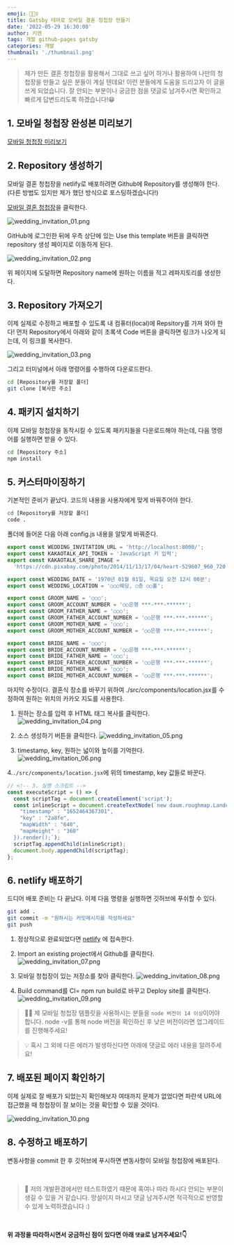 ```yaml
---
emoji: 👰🏻‍♀️
title: Gatsby 테마로 모바일 결혼 청첩장 만들기
date: '2022-05-29 16:30:00'
author: 키맨
tags: 개발 github-pages gatsby
categories: 개발
thumbnail: './thumbnail.png'
---
```


> 제가 만든 결혼 청첩장을 활용해서 그대로 쓰고 싶어 하거나 활용하여 나만의 청첩장을 만들고 싶은 분들이 계실 텐데요! 이런 분들에게 도움을 드리고자 이 글을 쓰게 되었습니다. 잘 안되는 부분이나 궁금한 점을 댓글로 남겨주시면 확인하고 빠르게 답변드리도록 하겠습니다!😁

## 1. 모바일 청첩장 완성본 미리보기

[모바일 청첩장 미리보기](https://wedding-templete.netlify.app/)

## 2. Repository 생성하기

모바일 결혼 청첩장을 netlify로 배포하려면 Github에 Repository를 생성해야 한다. (다른 방법도 있지만 제가 했던 방식으로 포스팅하겠습니다!)

[모바일 결혼 청첩장](https://github.com/S-jooyoung/WEDDING_INVITATION)을 클릭한다.

![wedding_invitation_01.png](wedding_invitation_01.png)

GitHub에 로그인한 뒤에 우측 상단에 있는 Use this template 버튼을 클릭하면 repository 생성 페이지로 이동하게 된다.

![wedding_invitation_02.png](wedding_invitation_02.png)

위 페이지에 도달하면 Repository name에 원하는 이름을 적고 레파지토리를 생성한다.

## 3. Repository 가져오기

이제 실제로 수정하고 배포할 수 있도록 내 컴퓨터(local)에 Repsitory를 가져 와야 한다! 먼저 Repository에서 아래와 같이 초록색 Code 버튼을 클릭하면 링크가 나오게 되는데, 이 링크를 복사한다.

![wedding_invitation_03.png](wedding_invitation_03.png)

그리고 터미널에서 아래 명령어를 수행하여 다운로드한다.

```bash
cd [Repository를 저장할 폴더]
git clone [복사한 주소]
```

## 4. 패키지 설치하기

이제 모바일 청첩장을 동작시킬 수 있도록 패키지들을 다운로드해야 하는데, 다음 명령어를 실행하면 받을 수 있다.

```bash
cd [Repository 주소]
npm install
```

## 5. 커스터마이징하기

기본적인 준비가 끝났다. 코드의 내용을 사용자에게 맞게 바꿔주어야 한다.

```bash
cd [Repository를 저장할 폴더]
code .
```

폴더에 들어온 다음 아래 config.js 내용을 알맞게 바꿔준다.

```javascript
export const WEDDING_INVITATION_URL = 'http://localhost:8000/';
export const KAKAOTALK_API_TOKEN = 'JavaScript 키 입력';
export const KAKAOTALK_SHARE_IMAGE =
  'https://cdn.pixabay.com/photo/2014/11/13/17/04/heart-529607_960_720.jpg';

export const WEDDING_DATE = '1970년 01월 01일, 목요일 오전 12시 00분';
export const WEDDING_LOCATION = '○○○웨딩, ○층 ○○홀';

export const GROOM_NAME = '○○○';
export const GROOM_ACCOUNT_NUMBER = '○○은행 ***-***-******';
export const GROOM_FATHER_NAME = '○○○';
export const GROOM_FATHER_ACCOUNT_NUMBER = '○○은행 ***-***-******';
export const GROOM_MOTHER_NAME = '○○○';
export const GROOM_MOTHER_ACCOUNT_NUMBER = '○○은행 ***-***-******';

export const BRIDE_NAME = '○○○';
export const BRIDE_ACCOUNT_NUMBER = '○○은행 ***-***-******';
export const BRIDE_FATHER_NAME = '○○○';
export const BRIDE_FATHER_ACCOUNT_NUMBER = '○○은행 ***-***-******';
export const BRIDE_MOTHER_NAME = '○○○';
export const BRIDE_MOTHER_ACCOUNT_NUMBER = '○○은행 ***-***-******';
```

마지막 수정이다. 결혼식 장소를 바꾸기 위하여 ./src/components/location.jsx를 수정하여 원하는 위치의 카카오 지도를 사용한다.

1. 원하는 장소를 입력 후 HTML 태그 복사를 클릭한다.
   ![wedding_invitation_04.png](wedding_invitation_04.png)

2. 소스 생성하기 버튼을 클릭한다.
   ![wedding_invitation_05.png](wedding_invitation_05.png)

3. timestamp, key, 원하는 넓이와 높이를 기억한다.
   ![wedding_invitation_06.png](wedding_invitation_06.png)

4.`./src/components/location.jsx`에 위의 timestamp, key 값들로 바꾼다.

```javascript
// <!-- 3. 실행 스크립트 -->
const executeScript = () => {
  const scriptTag = document.createElement('script');
  const inlineScript = document.createTextNode(`new daum.roughmap.Lander({
    "timestamp" : "1652464367301",
    "key" : "2a8fe",
    "mapWidth" : "640",
    "mapHeight" : "360"
  }).render();`);
  scriptTag.appendChild(inlineScript);
  document.body.appendChild(scriptTag);
};
```

## 6. netlify 배포하기

드디어 배포 준비는 다 끝났다. 이제 다음 명령을 실행하면 깃허브에 푸쉬할 수 있다.

```bash
git add .
git commit -m "원하시는 커밋메시지를 작성하세요"
git push
```

1. 정상적으로 완료되었다면 [netlify](https://www.netlify.com/) 에 접속한다.

2. Import an existing project에서 Github를 클릭한다.
   ![wedding_invitation_07.png](wedding_invitation_07.png)

3. 모바일 청첩장이 있는 저장소를 찾아 클릭한다.
   ![wedding_invitation_08.png](wedding_invitation_08.png)

4. Build command를 CI= npm run build로 바꾸고 Deploy site를 클릭한다.
   ![wedding_invitation_09.png](wedding_invitation_09.png)

> 🙋‍♂️ 제 모바일 청첩장 템플릿을 사용하시는 분들을 `node 버전이 14 이상`이어야 합니다.
> node -v를 통해 node 버전을 확인하신 후 낮은 버전이라면 업그레이드를 진행해주세요!

> 💡 혹시 그 외에 다른 에러가 발생하신다면 아래에 댓글로 에러 내용을 알려주세요!

## 7. 배포된 페이지 확인하기

이제 실제로 잘 배포가 되었는지 확인해보자 여태까지 문제가 없었다면 파란색 URL에 접근했을 때 청첩장이 잘 보이는 것을 확인할 수 있을 것이다.

![wedding_invitation_10.png](wedding_invitation_10.png)

## 8. 수정하고 배포하기

변동사항을 commit 한 후 깃허브에 푸시하면 변동사항이 모바일 청첩장에 배포된다.

<br/>

> 🤔 저의 개발환경에서만 테스트하였기 때문에 혹여나 따라 하시다 안되는 부분이 생길 수 있을 거 같습니다. 망설이지 마시고 댓글 남겨주시면 적극적으로 반영할수 있게 노력하겠습니다 :)

<br/>

**위 과정을 따라하시면서 궁금하신 점이 있다면 아래 `댓글`로 남겨주세요!👇**

```toc

```
